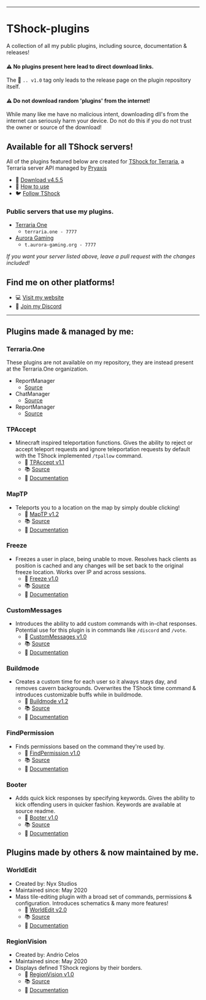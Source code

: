 ----

# TShock-plugins
A collection of all my public plugins, including source, documentation & releases! 

#### ⚠️ No plugins present here lead to direct download links. 
The 💾 `.. v1.0` tag only leads to the release page on the plugin repository itself.

#### ⚠️ Do not download random 'plugins' from the internet!
While many like me have no malicious intent, downloading dll's from the internet can seriously harm your device. Do not do this if you do not trust the owner or source of the download!

## Available for all TShock servers!
All of the plugins featured below are created for [TShock for Terraria](https://github.com/Pryaxis/TShock), a Terraria server API managed by [Pryaxis](https://github.com/pryaxis)

* 🎫 [Download v4.5.5](https://github.com/Pryaxis/TShock/releases/tag/v4.5.5)
* 📑 [How to use](https://tshock.readme.io/docs/getting-started)
* 🐦 [Follow TShock](https://twitter.com/Pryaxis)

### Public servers that use my plugins.

* [Terraria One](https://terraria.one/)
  * ` terraria.one - 7777 `
* [Aurora Gaming](https://https://aurora-gaming.org/)
  * ` t.aurora-gaming.org - 7777 `

*If you want your server listed above, leave a pull request with the changes included!*

## Find me on other platforms!

* 💻 [Visit my website](https://rozen.one)
* 🔗 [Join my Discord](https://pixelgalactic.com/discord)

----

## Plugins made & managed by me:

### Terraria.One
These plugins are not available on my repository, they are instead present at the Terraria.One organization.
* ReportManager
  * [Source](https://github.com/Terraria-One/RegionManager)
* ChatManager
  * [Source](https://github.com/Terraria-One/ChatManager)
* ReportManager
  * [Source](https://github.com/Terraria-One/ReportManager)

### TPAccept
* Minecraft inspired teleportation functions. Gives the ability to reject or accept teleport requests and ignore teleportation requests by default with the TShock implemented `/tpallow` command.
  * 💾 [TPAccept v1.1](https://github.com/Rozen4334/TPAccept/releases/tag/v1.1)
  * 📚 [Source](https://github.com/Rozen4334/TPAccept/tree/master/TPAccept)
  * 📜 [Documentation](https://github.com/Rozen4334/TPAccept#readme)

### MapTP
* Teleports you to a location on the map by simply double clicking!
  * 💾 [MapTP v1.2](https://github.com/Rozen4334/MapTP/releases/tag/v1.2)
  * 📚 [Source](https://github.com/Rozen4334/tree/master/MapTeleport)
  * 📜 [Documentation](https://github.com/Rozen4334/MapTP#readme)

### Freeze
* Freezes a user in place, being unable to move. Resolves hack clients as position is cached and any changes will be set back to the original freeze location. Works over IP and across sessions.
  * 💾 [Freeze v1.0](https://github.com/Rozen4334/Freeze/releases/tag/v1.0)
  * 📚 [Source](https://github.com/Rozen4334/Freeze/tree/master/Freeze)
  * 📜 [Documentation](https://github.com/Rozen4334/Freeze#readme)

### CustomMessages
* Introduces the ability to add custom commands with in-chat responses. Potential use for this plugin is in commands like `/discord` and `/vote`.
  * 💾 [CustomMessages v1.0](https://github.com/Rozen4334/CustomMessages/releases/tag/v1.0)
  * 📚 [Source](https://github.com/Rozen4334/CustomMessages/tree/master/CustomMessages)
  * 📜 [Documentation](https://github.com/Rozen4334/CustomMessages#readme)

### Buildmode
* Creates a custom time for each user so it always stays day, and removes cavern backgrounds. Overwrites the TShock time command & introduces customizable buffs while in buildmode.
  * 💾 [Buildmode v1.2](https://github.com/Rozen4334/Buildmode/releases/tag/v1.2)
  * 📚 [Source](https://github.com/Rozen4334/BuildMode/tree/master/Buildmode)
  * 📜 [Documentation](https://github.com/Rozen4334/Buildmode#readme)

### FindPermission
* Finds permissions based on the command they're used by.
  * 💾 [FindPermission v1.0](https://github.com/Rozen4334/FindPermission/releases/tag/v1.0)
  * 📚 [Source](https://github.com/Rozen4334/FindPermission/tree/master/FindPermission)
  * 📜 [Documentation](https://github.com/Rozen4334/FindPermission#readme)

### Booter
* Adds quick kick responses by specifying keywords. Gives the ability to kick offending users in quicker fashion. Keywords are available at source readme.
  * 💾 [Booter v1.0](https://github.com/Rozen4334/Booter/releases/tag/v1.0)
  * 📚 [Source](https://github.com/Rozen4334/Booter/tree/master/Booter)
  * 📜 [Documentation](https://github.com/Rozen4334/Booter#readme)

## Plugins made by others & now maintained by me.

### WorldEdit
* Created by: Nyx Studios
* Maintained since: May 2020
* Mass tile-editing plugin with a broad set of commands, permissions & configuration. Introduces schematics & many more features!
  * 💾 [WorldEdit v2.0](https://github.com/Rozen4334/WorldEdit/releases/tag/v2.0)
  * 📚 [Source](https://github.com/Rozen4334/WorldEdit/tree/master/WorldEdit)
  * 📜 [Documentation](https://github.com/Rozen4334/WorldEdit#readme)

### RegionVision
* Created by: Andrio Celos
* Maintained since: May 2020
* Displays defined TShock regions by their borders.
  * 💾 [RegionVision v1.0](https://github.com/Rozen4334/RegionVision/releases/tag/1.3)
  * 📚 [Source](https://github.com/Rozen4334/RegionVision/tree/master/RegionVision)
  * 📜 [Documentation](https://github.com/Rozen4334/RegionVision#readme)
